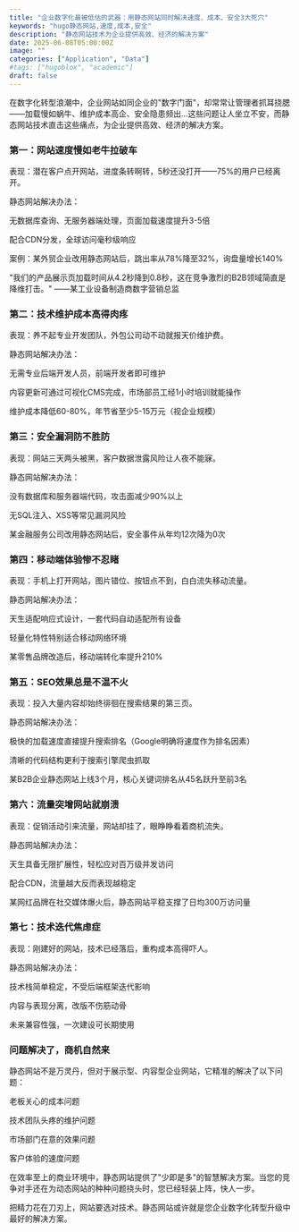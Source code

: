 ```yaml
---
title: "企业数字化最被低估的武器：用静态网站同时解决速度、成本、安全3大死穴"
keywords: "hugo静态网站,速度,成本,安全"
description: "静态网站技术为企业提供高效、经济的解决方案"
date: 2025-06-08T05:00:00Z
image: ""
categories: ["Application", "Data"]
#tags: ["hugoblox", "academic"]
draft: false
---
```







在数字化转型浪潮中，企业网站如同企业的"数字门面"，却常常让管理者抓耳挠腮——加载慢如蜗牛、维护成本高企、安全隐患频出...这些问题让人坐立不安，而静态网站技术直击这些痛点，为企业提供高效、经济的解决方案。

<!--more-->

### 第一：网站速度慢如老牛拉破车
表现：潜在客户点开网站，进度条转啊转，5秒还没打开——75%的用户已经离开。

静态网站解决办法：

无数据库查询、无服务器端处理，页面加载速度提升3-5倍

配合CDN分发，全球访问毫秒级响应

案例：某外贸企业改用静态网站后，跳出率从78%降至32%，询盘量增长140%

"我们的产品展示页加载时间从4.2秒降到0.8秒，这在竞争激烈的B2B领域简直是降维打击。" ——某工业设备制造商数字营销总监

### 第二：技术维护成本高得肉疼
表现：养不起专业开发团队，外包公司动不动就报天价维护费。

静态网站解决办法：

无需专业后端开发人员，前端开发者即可维护

内容更新可通过可视化CMS完成，市场部员工经1小时培训就能操作

维护成本降低60-80%，年节省至少5-15万元（视企业规模）

### 第三：安全漏洞防不胜防
表现：网站三天两头被黑，客户数据泄露风险让人夜不能寐。

静态网站解决办法：

没有数据库和服务器端代码，攻击面减少90%以上

无SQL注入、XSS等常见漏洞风险

某金融服务公司改用静态网站后，安全事件从年均12次降为0次

### 第四：移动端体验惨不忍睹
表现：手机上打开网站，图片错位、按钮点不到，白白流失移动流量。

静态网站解决办法：

天生适配响应式设计，一套代码自动适配所有设备

轻量化特性特别适合移动网络环境

某零售品牌改造后，移动端转化率提升210%

### 第五：SEO效果总是不温不火
表现：投入大量内容却始终徘徊在搜索结果的第三页。

静态网站解决办法：

极快的加载速度直接提升搜索排名（Google明确将速度作为排名因素）

清晰的代码结构更利于搜索引擎爬虫抓取

某B2B企业静态网站上线3个月，核心关键词排名从45名跃升至前3名

### 第六：流量突增网站就崩溃
表现：促销活动引来流量，网站却挂了，眼睁睁看着商机流失。

静态网站解决办法：

天生具备无限扩展性，轻松应对百万级并发访问

配合CDN，流量越大反而表现越稳定

某网红品牌在社交媒体爆火后，静态网站平稳支撑了日均300万访问量

### 第七：技术迭代焦虑症
表现：刚建好的网站，技术已经落后，重构成本高得吓人。

静态网站解决办法：

技术栈简单稳定，不受后端框架迭代影响

内容与表现分离，改版不伤筋动骨

未来兼容性强，一次建设可长期使用

### 问题解决了，商机自然来
静态网站不是万灵丹，但对于展示型、内容型企业网站，它精准的解决了以下问题：

老板关心的成本问题

技术团队头疼的维护问题

市场部门在意的效果问题

客户体验的速度问题

在效率至上的商业环境中，静态网站提供了"少即是多"的智慧解决方案。当您的竞争对手还在为动态网站的种种问题挠头时，您已经轻装上阵，快人一步。

把精力花在刀刃上，网站要选对技术。静态网站或许就是您企业数字化转型升级中最好的解决方案。